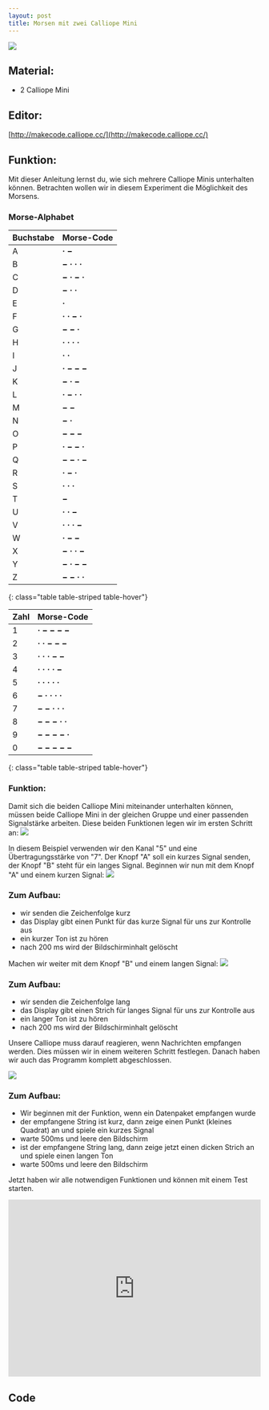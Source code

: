 ```yaml
---
layout: post
title: Morsen mit zwei Calliope Mini
---
```

![](/images/kanal_und_staerke_festlegen.png)

## Material:

+ 2 Calliope Mini

## Editor:

[http://makecode.calliope.cc/](http://makecode.calliope.cc/)

## Funktion:
Mit dieser Anleitung lernst du, wie sich mehrere Calliope Minis unterhalten können. Betrachten wollen wir in diesem Experiment die Möglichkeit des Morsens.

<h3>Morse-Alphabet</h3>

Buchstabe | Morse-Code
----------|-----------
A         | **· −**
B         | **− · · ·**
C         | **− · − ·**
D         | **− · ·**
E         | **·**
F         | **· · − ·**
G         | **− − ·**
H         | **· · · ·**
I         | **· ·**
J         | **· − − −**
K         | **− · −**
L         | **· − · ·**
M         | **− −**
N         | **− ·**
O         | **− − −**
P         | **· − − ·**
Q         | **− − · −**
R         | **· − ·**
S         | **· · ·**
T         | **−**
U         | **· · −**
V         | **· · · −**
W         | **· − −**
X         | **− · · −**
Y         | **− · − −**
Z         | **− − · ·**
{: class="table table-striped table-hover"}


Zahl   | Morse-Code
-------|-----------
1      | **· − − − −**
2      | **· · − − −**
3      | **· · · − −**
4      | **· · · · −**
5      | **· · · · ·**
6      | **− · · · ·**
7      | **− − · · ·**
8      | **− − − · ·**
9      | **− − − − ·**
0      | **− − − − −**
{: class="table table-striped table-hover"}

### Funktion:
Damit sich die beiden Calliope Mini miteinander unterhalten können, müssen beide Calliope Mini in der gleichen Gruppe und einer passenden Signalstärke arbeiten. Diese beiden Funktionen legen wir im ersten Schritt an:
![](/images/kanal_und_staerke_festlegen.png)

In diesem Beispiel verwenden wir den Kanal "5" und eine Übertragungsstärke von "7".
Der Knopf "A" soll ein kurzes Signal senden, der Knopf "B" steht für ein langes Signal.
Beginnen wir nun mit dem Knopf "A" und einem kurzen Signal:
![](/images/morsen_knopf_a.png)

### Zum Aufbau:

+ wir senden die Zeichenfolge kurz
+ das Display gibt einen Punkt für das kurze Signal für uns zur Kontrolle aus
+ ein kurzer Ton ist zu hören
+ nach 200 ms wird der Bildschirminhalt gelöscht

Machen wir weiter mit dem Knopf "B" und einem langen Signal:
![](/images/morsen_knopf_b.png)

### Zum Aufbau:

+ wir senden die Zeichenfolge lang
+ das Display gibt einen Strich für langes Signal für uns zur Kontrolle aus
+ ein langer Ton ist zu hören
+ nach 200 ms wird der Bildschirminhalt gelöscht

Unsere Calliope muss darauf reagieren, wenn Nachrichten empfangen werden. Dies müssen wir in einem weiteren Schritt festlegen. Danach haben wir auch das Programm komplett abgeschlossen.

![](/images/morsen_empfangen.png)

### Zum Aufbau:

+ Wir beginnen mit der Funktion, wenn ein Datenpaket empfangen wurde
+ der empfangene String ist kurz, dann zeige einen Punkt (kleines Quadrat) an und spiele ein kurzes Signal
+ warte 500ms und leere den Bildschirm
+ ist der empfangene String lang, dann zeige jetzt einen dicken Strich an und spiele einen langen Ton
+ warte 500ms und leere den Bildschirm

Jetzt haben wir alle notwendigen Funktionen und können mit einem Test starten.

<div style="position:relative;height:0;padding-bottom:70%;overflow:hidden;"><iframe style="position:absolute;top:0;left:0;width:100%;height:100%;" src="https://makecode.calliope.cc/#pub:87015-90838-24599-86842" frameborder="0" sandbox="allow-popups allow-forms allow-scripts allow-same-origin"></iframe></div>

## Code
